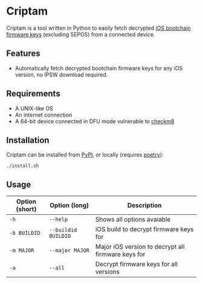 # Criptam
Criptam is a tool written in Python to easily fetch decrypted [iOS bootchain](https://www.theiphonewiki.com/wiki/Bootchain) [firmware keys](https://www.theiphonewiki.com/wiki/Firmware_Keys) (excluding SEPOS) from a connected device.

## Features
- Automatically fetch decrypted bootchain firmware keys for any iOS version, no IPSW download required.

## Requirements
- A UNIX-like OS
- An internet connection
- A 64-bit device connected in DFU mode vulnerable to [checkm8](https://github.com/hack-different/ipwndfu)

## Installation
Criptam can be installed from [PyPI](https://pypi.org/project/criptam/), or locally (requires [poetry](https://python-poetry.org/)):

    ./install.sh


## Usage
| Option (short) | Option (long) | Description |
|----------------|---------------|-------------|
| `-h` | `--help` | Shows all options avaiable |
| `-b BUILDID` | `--buildid BUILDID` | iOS build to decrypt firmware keys for |
| `-m MAJOR` | `--major MAJOR` | Major iOS version to decrypt all firmware keys for |
| `-a` | `--all` | Decrypt firmware keys for all versions |
